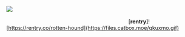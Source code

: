 ![](https://files.catbox.moe/bwvjac.gif)
                                                           [**rentry**]![https://rentry.co/rotten-hound](https://files.catbox.moe/qkuxmo.gif)
